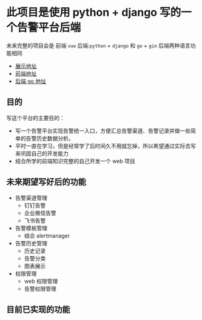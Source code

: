 # 此项目是使用 python + django 写的一个告警平台后端
  未来完整的项目会是 前端 `vue` 后端:`python` + `django` 和 `go` + `gin`
  后端两种语言功能相同
- [展示地址]() 
- [前端地址](https://github.com/wangyue369/alarmPlatformVue) 
- [后端 go 地址]()
## 目的
写这个平台的主要目的：
- 写一个告警平台实现告警统一入口，方便汇总告警渠道、告警记录并做一些简单的告警历史数据分析。
- 平时一直在学习，但是经常学了后时间久不用就忘掉，所以希望通过实际去写来巩固自己的开发能力
- 结合所学的前端知识完整的自己开发一个 web 项目
## 未来期望写好后的功能
- 告警渠道管理
  - 钉钉告警
  - 企业微信告警
  - 飞书告警
- 告警模板管理
  - 结合 alertmanager
- 告警历史管理
  - 历史记录
  - 告警分类
  - 图表展示
- 权限管理
  - web 权限管理
  - 告警权限管理
## 目前已实现的功能

  



